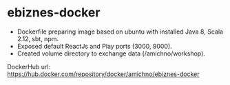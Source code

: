 # ebiznes-docker

* Dockerfile preparing image based on ubuntu with installed Java 8, Scala 2.12, sbt, npm.
* Exposed default ReactJs and Play ports (3000, 9000).
* Created volume directory to exchange data (/amichno/workshop).

DockerHub url: https://hub.docker.com/repository/docker/amichno/ebiznes-docker
